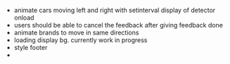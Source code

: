 - animate cars moving left and right with setinterval display of detector onload
- users should be able to cancel the feedback after giving feedback done
- animate brands to move in same directions 
- loading display bg. currently work in progress
- style footer
- 